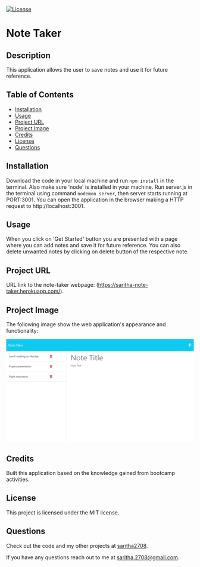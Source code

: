 
  [![License](https://img.shields.io/badge/License-MIT-yellow.svg)](https://opensource.org/licenses/MIT)
  # Note Taker


  ## Description

  This application allows the user to save notes and use it for future reference. 

  ## Table of Contents

  * [Installation](#installation)
  * [Usage](#usage)
  * [Project URL](#project-url)
  * [Project Image](#project-image)
  * [Credits](#credits)
  * [License](#license)
  * [Questions](#questions)
  
  ## Installation

  Download the code in your local machine and run `npm install` in the terminal. Also make sure 'node' is installed in your machine. Run server.js in the terminal using command `nodemon server`, then server starts running at PORT:3001. You can open the application in the browser making a HTTP request to http://localhost:3001.  

  ## Usage

  When you click on 'Get Started' button you are presented with a page where you can add notes and save it for future reference. You can also delete unwanted notes by clicking on delete button of the respective note.
  

  ## Project URL

  URL link to the note-taker webpage:
  (https://saritha-note-taker.herokuapp.com/).


  ## Project Image
  
  The following image show the web application's appearance and functionality:

  ![Existing notes are listed in the left-hand column with empty fields on the right-hand side for the new note’s title and text.](./images/note-taker.png)

  ## Credits

  Built this application based on the knowledge gained from bootcamp activities.

  ## License

  This project is licensed under the MIT license.

  ## Questions

   Check out the code and my other projects at [saritha2708](https://github.com/saritha2708).
   
   If you have any questions reach out to me at [saritha.2708@gmail.com](mailto:saritha.2708@gmail.com).

  